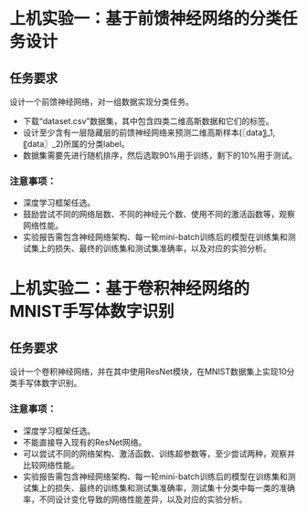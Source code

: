 # 上机实验一：基于前馈神经网络的分类任务设计

## 任务要求
设计一个前馈神经网络，对一组数据实现分类任务。

- 下载“dataset.csv”数据集，其中包含四类二维高斯数据和它们的标签。
- 设计至少含有一层隐藏层的前馈神经网络来预测二维高斯样本(〖data〗_1,〖data〗_2)所属的分类label。
- 数据集需要先进行随机排序，然后选取90%用于训练，剩下的10%用于测试。

### 注意事项：
- 深度学习框架任选。
- 鼓励尝试不同的网络层数、不同的神经元个数、使用不同的激活函数等，观察网络性能。
- 实验报告需包含神经网络架构、每一轮mini-batch训练后的模型在训练集和测试集上的损失、最终的训练集和测试集准确率，以及对应的实验分析。

# 上机实验二：基于卷积神经网络的MNIST手写体数字识别

## 任务要求
设计一个卷积神经网络，并在其中使用ResNet模块，在MNIST数据集上实现10分类手写体数字识别。

### 注意事项：
- 深度学习框架任选。
- 不能直接导入现有的ResNet网络。
- 可以尝试不同的网络架构、激活函数、训练超参数等，至少尝试两种，观察并比较网络性能。
- 实验报告需包含神经网络架构、每一轮mini-batch训练后的模型在训练集和测试集上的损失、最终的训练集和测试集准确率，测试集十分类中每一类的准确率，不同设计变化导致的网络性能差异，以及对应的实验分析。
